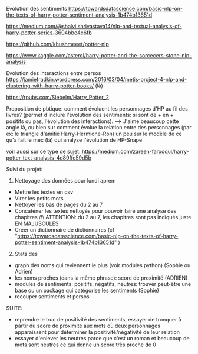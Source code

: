 Evolution des sentiments
https://towardsdatascience.com/basic-nlp-on-the-texts-of-harry-potter-sentiment-analysis-1b474b13651d

https://medium.com/@shalvi.shrivastava14/nlp-and-textual-analysis-of-harry-potter-series-3604bbe4c6fb

https://github.com/khushmeeet/potter-nlp

https://www.kaggle.com/asterol/harry-potter-and-the-sorcecers-stone-nlp-analysis


Evolution des interactions entre persos
https://jamiefradkin.wordpress.com/2016/03/04/metis-project-4-nlp-and-clustering-with-harry-potter-books/ (là)

https://rpubs.com/Siebelm/Harry_Potter_2


Proposition de pbtique:
comment évoluent les personnages d'HP au fil des livres?
(permet d'inclure l'évolution des sentiments: si sont de + en + positifs ou pas, l'évolution des interactions).
--> J'aime beaucoup cette angle là,
ou bien sur comment évolue la relation entre des personnages
(par ex: le triangle d'amitié Harry-Hermione-Ron) 
un peu sur le modèle de ce qu'a fait le mec (là) qui analyse l'évolution de HP-Snape.

voir aussi sur ce type de sujet:
https://medium.com/zareen-farooqui/harry-potter-text-analysis-4d89ffe59d5b


Suivi du projet:

1) Nettoyage des données pour lundi aprem
- Mettre les textes en csv
- Virer les petits mots
- Nettoyer les bas de pages du 2 au 7 
- Concaténer les textes nettoyés pour pouvoir faire une analyse des chapitres
/!\ ATTENTION: du 2 au 7, les chapitres sont pas indiqués juste EN MAJUSCULES
- Créer un dictionnaire de dictionnaires (cf "https://towardsdatascience.com/basic-nlp-on-the-texts-of-harry-potter-sentiment-analysis-1b474b13651d" )

2) Stats des 
- graph des noms qui reviennent le plus (voir modules python) (Sophie ou Adrien)
- les noms proches (dans la même phrase): score de proximité (ADRIEN)
- modules de sentiments: positifs, négatifs, neutres: trouver peut-être une base ou un package qui catégorise les sentiments (Sophie)
- recouper sentiments et persos 

SUITE:
- reprendre le truc de positivité des sentiments, essayer de tronquer à partir du score de proximité aux mots où deux personnages apparaissent pour
déterminer la positivité/négativité de leur relation
- essayer d'enlever les neutres parce que c'est un roman et beaucoup de mots sont neutres ce qui donne un score très proche de 0
